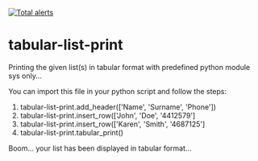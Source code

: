 <a href="https://lgtm.com/projects/g/Bhusp/tabular-list-print/alerts/"><img alt="Total alerts" src="https://img.shields.io/lgtm/alerts/g/Bhusp/tabular-list-print.svg?logo=lgtm&logoWidth=18"/></a>
# tabular-list-print
Printing the given list(s) in tabular format with predefined python module sys only...

You can import this file in your python script and follow the steps:
  1. tabular-list-print.add_header(['Name', 'Surname', 'Phone'])
  2. tabular-list-print.insert_row(['John', 'Doe', '4412579']
  3. tabular-list-print.insert_row(['Karen', 'Smith', '4687125']
  4. tabular-list-print.tabular_print()

Boom... your list has been displayed in tabular format...

